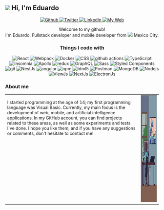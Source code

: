<h2><img src="https://c.tenor.com/RlEQW27o7dAAAAAC/tenor.gif" width="30"> Hi, I'm Eduardo</h2>

<p align="center">
  <a href="https://github.com/EddyBel" target="_blank">
    <img alt="Github" src="https://img.shields.io/badge/GitHub-%2312100E.svg?&style=for-the-badge&logo=Github&logoColor=white" />
  </a>
  <a href="https://twitter.com/EddyDigitalTech" target="_blank">
    <img alt="Twitter" src="https://img.shields.io/badge/twitter-%231DA1F2.svg?&style=for-the-badge&logo=twitter&logoColor=white" />
  </a>
  <a href="https://www.linkedin.com/in/eduardo-rangel-eddybel/" target="_blank">
    <img alt="LinkedIn" src="https://img.shields.io/badge/linkedin-%230077B5.svg?&style=for-the-badge&logo=linkedin&logoColor=white" />
  </a>
  <a href="https://eddybel.vercel.app/" target="_blank">
    <img alt="My Web" src="https://img.shields.io/badge/Portfolio-%2312100E.svg?&style=for-the-badge&logo=GoogleChrome&logoColor=white" />
  </a>
</p>

<p align="center" >Welcome to my github! </br>I'm Eduardo, Fullstack developer and mobile developer from <img src="https://i.redd.it/ui194ca27ue01.png" width="25"/> Mexico City.</p>

<h3 align="center" >Things I code with</h3>
<p align="center">
  <img alt="React" src="https://img.shields.io/badge/-React-45b8d8?style=flat-square&logo=react&logoColor=white" />
  <img alt="Webpack" src="https://img.shields.io/badge/-Webpack-8DD6F9?style=flat-square&logo=webpack&logoColor=white" />
  <img alt="Docker" src="https://img.shields.io/badge/-Docker-46a2f1?style=flat-square&logo=docker&logoColor=white" />
  <img alt="CSS" src="https://img.shields.io/badge/-CSS-8DD6F9?style=flat-square&logo=CSS3&logoColor=white" />
  <img alt="github actions" src="https://img.shields.io/badge/-Github_Actions-2088FF?style=flat-square&logo=github-actions&logoColor=white" />
  <img alt="TypeScript" src="https://img.shields.io/badge/-TypeScript-007ACC?style=flat-square&logo=typescript&logoColor=white" />
  <img alt="Insomnia" src="https://img.shields.io/badge/-Insomnia-5849BE?style=flat-square&logo=insomnia&logoColor=white" />
  <img alt="Apollo" src="https://img.shields.io/badge/-Apollo%20GraphQL-311C87?style=flat-square&logo=apollo-graphql&logoColor=white" />
  <img alt="redux" src="https://img.shields.io/badge/-Redux-764ABC?style=flat-square&logo=redux&logoColor=white" />
  <img alt="GraphQL" src="https://img.shields.io/badge/-GraphQL-E10098?style=flat-square&logo=graphql&logoColor=white" />
  <img alt="Sass" src="https://img.shields.io/badge/-Sass-CC6699?style=flat-square&logo=sass&logoColor=white" />
  <img alt="Styled Components" src="https://img.shields.io/badge/-Styled_Components-db7092?style=flat-square&logo=styled-components&logoColor=white" />
  <img alt="git" src="https://img.shields.io/badge/-Git-F05032?style=flat-square&logo=git&logoColor=white" />
  <img alt="NestJs" src="https://img.shields.io/badge/-NestJs-ea2845?style=flat-square&logo=nestjs&logoColor=white" />
  <img alt="angular" src="https://img.shields.io/badge/-Angular-DD0031?style=flat-square&logo=angular&logoColor=white" />
  <img alt="npm" src="https://img.shields.io/badge/-NPM-CB3837?style=flat-square&logo=npm&logoColor=white" />
  <img alt="html5" src="https://img.shields.io/badge/-HTML5-E34F26?style=flat-square&logo=html5&logoColor=white" />
  <img alt="Postman" src="https://img.shields.io/badge/-Postman-FB542B?style=flat-square&logo=postman&logoColor=white" />
  <img alt="MongoDB" src="https://img.shields.io/badge/-MongoDB-13aa52?style=flat-square&logo=mongodb&logoColor=white" />
  <img alt="Nodejs" src="https://img.shields.io/badge/-NodeJs-43853d?style=flat-square&logo=Node.js&logoColor=white" />
  <img alt="ViewJs" src="https://img.shields.io/badge/-VueJs-2E7D32?style=flat-square&logo=Vue.js&logoColor=white" />
  <img alt="NextJs" src="https://img.shields.io/badge/-NextJs-000?style=flat-square&logo=next.js&logoColor=white" />
  <img alt="ElectronJs" src="https://img.shields.io/badge/-ElectronJs-000?style=flat-square&logo=electron&logoColor=white" />
</p>

<h3 align="left">About me</h3>
<table>
  <tr>
    <td style="vertical-align: top;">
      <p>
        I started programming at the age of 14; my first programming language was Visual Basic. Currently, my main focus is the development of web, mobile, and artificial intelligence applications. In my GitHub account, you can find projects related to these areas, as well as some experiments and tests I've done. I hope you like them, and if you have any suggestions or comments, don't hesitate to contact me!
      </p>
    </td>
    <td style="text-align: right;">
      <img src="./assets/Programmer.gif" width="400" height="350" />
    </td>
  </tr>
</table>
<!-- <p align="center" >
  <img src="https://github-readme-stats.vercel.app/api?username=eddybel&count_private=true&show_icons=true&hide=contribs" />
</p> -->

<!-- <p align="center" > -->
<!--   <img src="https://github-readme-streak-stats.herokuapp.com/?user=eddybel&theme=white" alt="mystreak"/> -->
<!-- </p> -->
<!-- <h3 align="center">Featured Repositories</h3> -->
<!--  -->
<!-- <p>In this section you can find my featured repositories, that is, those projects that I have worked on and that I consider especially relevant or interesting. Here you can explore the source code of my projects and learn more about the technologies and tools that I have used in each of them. I hope you find something you like and find useful!</p> -->
<!--  -->
<!-- <p align="center"> -->
<!--   <a href="https://github.com/EddyBel/Implementacion-de-red-neuronal-para-la-clasificacion-de-puntos-en-un-plano" > -->
<!--     <img src="https://github-readme-stats.vercel.app/api/pin/?username=eddybel&repo=Implementacion-de-red-neuronal-para-la-clasificacion-de-puntos-en-un-plano" /> -->
<!--   </a> -->
<!--   <a href="https://github.com/EddyBel/My-personal-api"> -->
<!--      <img src="https://github-readme-stats.vercel.app/api/pin/?username=eddybel&repo=My-personal-api" /> -->
<!--   </a> -->
<!-- </p> -->
<!--  -->
<!-- <p align="center"> -->
<!-- <a href="https://github.com/EddyBel/Portafolio-Web" > -->
<!--     <img src="https://github-readme-stats.vercel.app/api/pin/?username=eddybel&repo=portafolio-web" /> -->
<!--   </a> -->
<!--   <a href="https://github.com/EddyBel/Notebook" > -->
<!--      <img src="https://github-readme-stats.vercel.app/api/pin/?username=eddybel&repo=Notebook" /> -->
<!--   </a> -->
<!-- </p> -->
